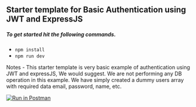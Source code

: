 ## Starter template for Basic Authentication using JWT and ExpressJS


##### To get started hit the following commands.
- ```npm install```
- ```npm run dev```

Notes - This starter template is very basic example of authentication using JWT and expressJS, We would suggest. We are not performing any DB operation in this example. We have simply created a dummy users array with required data email, password, name, etc.

[![Run in Postman](https://run.pstmn.io/button.svg)](https://app.getpostman.com/run-collection/78b89ba8bd6bf65c0ade?action=collection%2Fimport)
